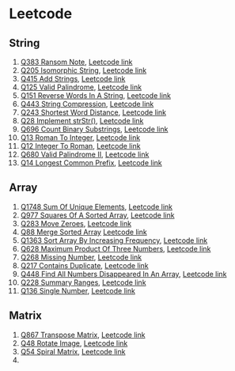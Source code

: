 # Leetcode

## String
1. [Q383 Ransom Note](https://github.com/RuoxinWang/Leetcode/tree/main/Q383_RansomNote),
    [Leetcode link](https://leetcode.com/problems/ransom-note/submissions/)
2. [Q205 Isomorphic String](https://github.com/RuoxinWang/Leetcode/tree/main/Q205_IsomorphicString),
    [Leetcode link](https://leetcode.com/problems/isomorphic-strings/)
3. [Q415 Add Strings](https://github.com/RuoxinWang/Leetcode/tree/main/Q415_AddStrings),
    [Leetcode link](https://leetcode.com/problems/add-strings/)
4. [Q125 Valid Palindrome](https://github.com/RuoxinWang/Leetcode/tree/main/Q125_ValidPalindrome),
    [Leetcode link](https://leetcode.com/problems/valid-palindrome/)
5. [Q151 Reverse Words In A String](https://github.com/RuoxinWang/Leetcode/tree/main/Q151_ReverseWordsInString),
    [Leetcode link](https://leetcode.com/problems/reverse-words-in-a-string/)
6. [Q443 String Compression](https://github.com/RuoxinWang/Leetcode/tree/main/Q443_StringCompression),
    [Leetcode link](https://leetcode.com/problems/string-compression/)
7. [Q243 Shortest Word Distance](https://github.com/RuoxinWang/Leetcode/tree/main/Q243_ShortestWordDistance),
    [Leetcode link](https://leetcode.com/problems/shortest-word-distance/)
8. [Q28 Implement strStr()](https://github.com/RuoxinWang/Leetcode/tree/main/Q28_ImplementStrStr()),
    [Leetcode link](https://leetcode.com/problems/implement-strstr/)
9. [Q696 Count Binary Substrings](https://github.com/RuoxinWang/Leetcode/tree/main/Q696_CountBinarySubstrings),
    [Leetcode link](https://leetcode.com/problems/count-binary-substrings/)
10. [Q13 Roman To Integer](https://github.com/RuoxinWang/Leetcode/tree/main/Q13_RomanToInteger),
    [Leetcode link](https://leetcode.com/problems/roman-to-integer/submissions/)
11. [Q12 Integer To Roman](https://github.com/RuoxinWang/Leetcode/tree/main/Q12_IntegerToRoman),
    [Leetcode link](https://leetcode.com/problems/integer-to-roman/)
12. [Q680 Valid Palindrome II](https://github.com/RuoxinWang/Leetcode/tree/main/Q680_ValidPalindromeII),
    [Leetcode link](https://leetcode.com/problems/valid-palindrome-ii/)
13. [Q14 Longest Common Prefix](https://github.com/RuoxinWang/Leetcode/tree/main/Q14_LongestCommonPrefix),
    [Leetcode link](https://leetcode.com/problems/longest-common-prefix/submissions/)
## Array
1. [Q1748 Sum Of Unique Elements](https://github.com/RuoxinWang/Leetcode/tree/main/Q1748_SumOfUniqueElements),
    [Leetcode link](https://leetcode.com/problems/sum-of-unique-elements/)
2. [Q977 Squares Of A Sorted Array](https://github.com/RuoxinWang/Leetcode/tree/main/Q977_SquaresOfASortedArray),
    [Leetcode link](https://leetcode.com/problems/squares-of-a-sorted-array/)
3. [Q283 Move Zeroes](https://github.com/RuoxinWang/Leetcode/tree/main/Q283_MoveZeroes),
    [Leetcode link](https://leetcode.com/problems/move-zeroes/)
4. [Q88 Merge Sorted Array](https://github.com/RuoxinWang/Leetcode/tree/main/Q88_MergeSortedArray)
    [Leetcode link](https://leetcode.com/problems/merge-sorted-array/)
5.  [Q1363 Sort Array By Increasing Frequency](https://github.com/RuoxinWang/Leetcode/tree/main/Q1636_SortArrayByIncreasingFrequency),
    [Leetcode link](https://leetcode.com/problems/sort-array-by-increasing-frequency/)
6. [Q628 Maximum Product Of Three Numbers](https://github.com/RuoxinWang/Leetcode/tree/main/Q628_MaximumProductOfThreeNumbers),
    [Leetcode link](https://leetcode.com/problems/maximum-product-of-three-numbers/)
7. [Q268 Missing Number](https://github.com/RuoxinWang/Leetcode/tree/main/Q268_MissingNumber),
    [Leetcode link](https://leetcode.com/problems/missing-number/)
8.  [Q217 Contains Duplicate](https://github.com/RuoxinWang/Leetcode/tree/main/Q217_ContainsDuplicate),
    [Leetcode link](https://leetcode.com/problems/contains-duplicate/submissions/)
9.  [Q448 Find All Numbers Disappeared In An Array](https://github.com/RuoxinWang/Leetcode/tree/main/Q448_FindAllNumbersDisappearedInAnArray),
    [Leetcode link](https://leetcode.com/problems/find-all-numbers-disappeared-in-an-array/submissions/)
10. [Q228 Summary Ranges](https://github.com/RuoxinWang/Leetcode/tree/main/Q228_SummaryRanges),
    [Leetcode link](https://leetcode.com/problems/summary-ranges/)
11. [Q136 Single Number](https://github.com/RuoxinWang/Leetcode/tree/main/Q136_SingleNumber),
    [Leetcode link](https://leetcode.com/problems/single-number/)
## Matrix
1. [Q867 Transpose Matrix](https://github.com/RuoxinWang/Leetcode/tree/main/Q867_TransposeAMatrix),
    [Leetcode link](https://leetcode.com/problems/transpose-matrix/)
2. [Q48 Rotate Image](https://github.com/RuoxinWang/Leetcode/tree/main/Q48_RotateImage),
    [Leetcode link](https://leetcode.com/problems/rotate-image/)
3. [Q54 Spiral Matrix](https://github.com/RuoxinWang/Leetcode/tree/main/Q54_SpiralMatrix),
    [Leetcode link](https://leetcode.com/problems/spiral-matrix/)
4. 
